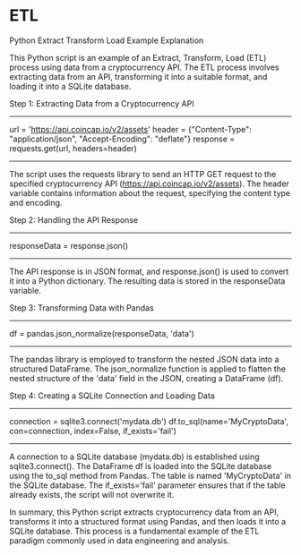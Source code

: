 # ETL


Python Extract Transform Load Example Explanation

This Python script is an example of an Extract, Transform, Load (ETL) process using data from a cryptocurrency API. The ETL process involves extracting data from an API, transforming it into a suitable format, and loading it into a SQLite database.

Step 1: Extracting Data from a Cryptocurrency API

________________________
url = 'https://api.coincap.io/v2/assets'
header = {"Content-Type": "application/json", "Accept-Encoding": "deflate"}
response = requests.get(url, headers=header)
________________________

The script uses the requests library to send an HTTP GET request to the specified cryptocurrency API (https://api.coincap.io/v2/assets).
The header variable contains information about the request, specifying the content type and encoding.


Step 2: Handling the API Response

________________________
responseData = response.json()
________________________


The API response is in JSON format, and response.json() is used to convert it into a Python dictionary.
The resulting data is stored in the responseData variable.


Step 3: Transforming Data with Pandas

________________________
df = pandas.json_normalize(responseData, 'data')
________________________

The pandas library is employed to transform the nested JSON data into a structured DataFrame.
The json_normalize function is applied to flatten the nested structure of the 'data' field in the JSON, creating a DataFrame (df).


Step 4: Creating a SQLite Connection and Loading Data

________________________
connection = sqlite3.connect('mydata.db')
df.to_sql(name='MyCryptoData', con=connection, index=False, if_exists='fail')
________________________

A connection to a SQLite database (mydata.db) is established using sqlite3.connect().
The DataFrame df is loaded into the SQLite database using the to_sql method from Pandas.
The table is named 'MyCryptoData' in the SQLite database.
The if_exists='fail' parameter ensures that if the table already exists, the script will not overwrite it.


In summary, this Python script extracts cryptocurrency data from an API, transforms it into a structured format using Pandas, and then loads it into a SQLite database. This process is a fundamental example of the ETL paradigm commonly used in data engineering and analysis.
